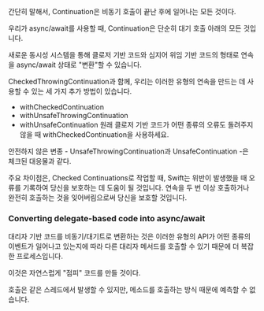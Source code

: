 간단히 말해서, Continuation은 비동기 호출이 끝난 후에 일어나는 모든 것이다.

우리가 async/await를 사용할 때, Continuation은 단순히 대기 호출 아래의 모든 것입니다.

새로운 동시성 시스템을 통해 클로저 기반 코드와 심지어 위임 기반 코드의 형태로 연속을 async/await 상태로 "변환"할 수 있습니다.

CheckedThrowingContinuation과 함께, 우리는 이러한 유형의 연속을 만드는 데 사용할 수 있는 세 가지 추가 방법이 있습니다.
* withCheckedContinuation  
* withUnsafeThrowingContinuation
* withUnsafeContinuation
원래 클로저 기반 코드가 어떤 종류의 오류도 돌려주지 않을 때 withCheckedContinuation을 사용하세요.

안전하지 않은 변종 - UnsafeThrowingContinuation과 UnsafeContinuation -은 체크된 대응물과 같다.

주요 차이점은, Checked Continuations로 작업할 때, Swift는 위반이 발생했을 때 오류를 기록하여 당신을 보호하는 데 도움이 될 것입니다. 연속을 두 번 이상 호출하거나 완전히 호출하는 것을 잊어버림으로써 당신을 보호할 것입니다.

### Converting delegate-based code into async/await

대리자 기반 코드를 비동기/대기트로 변환하는 것은 이러한 유형의 API가 어떤 종류의 이벤트가 일어나고 있는지에 따라 다른 대리자 메서드를 호출할 수 있기 때문에 더 복잡한 프로세스입니다.

이것은 자연스럽게 "점피" 코드를 만들 것이다.

호출은 같은 스레드에서 발생할 수 있지만, 메소드를 호출하는 방식 때문에 예측할 수 없습니다.